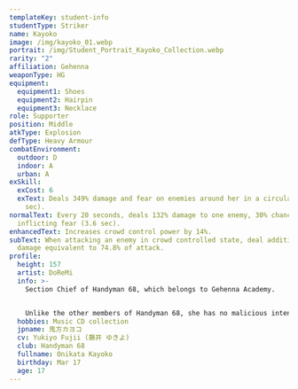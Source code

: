 ```yaml
---
templateKey: student-info
studentType: Striker
name: Kayoko
image: /img/kayoko_01.webp
portrait: /img/Student_Portrait_Kayoko_Collection.webp
rarity: "2"
affiliation: Gehenna
weaponType: HG
equipment:
  equipment1: Shoes
  equipment2: Hairpin
  equipment3: Necklace
role: Supporter
position: Middle
atkType: Explosion
defType: Heavy Armour
combatEnvironment:
  outdoor: D
  indoor: A
  urban: A
exSkill:
  exCost: 6
  exText: Deals 349% damage and fear on enemies around her in a circular area (3.9
    sec).
normalText: Every 20 seconds, deals 132% damage to one enemy, 30% chance of
  inflicting fear (3.6 sec).
enhancedText: Increases crowd control power by 14%.
subText: When attacking an enemy in crowd controlled state, deal additional
  damage equivalent to 74.8% of attack.
profile:
  height: 157
  artist: DoReMi
  info: >-
    Section Chief of Handyman 68, which belongs to Gehenna Academy.


    Unlike the other members of Handyman 68, she has no malicious intent but is misunderstood as a delinquent simply because of her naturally scary face. Kayoko herself has kept quiet about such misunderstandings, but it has made her more of a scary person.
  hobbies: Music CD collection
  jpname: 鬼方カヨコ
  cv: Yukiyo Fujii (藤井 ゆきよ)
  club: Handyman 68
  fullname: Onikata Kayoko
  birthday: Mar 17
  age: 17
---
```

